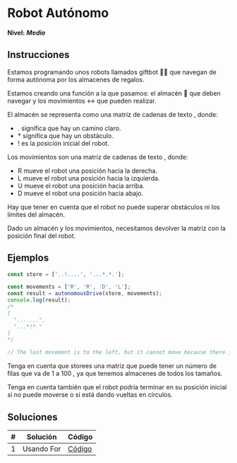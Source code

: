 # Robot Autónomo

**Nivel:** **_Medio_**

## Instrucciones

Estamos programando unos robots llamados giftbot 🤖🎁 que navegan de forma autónoma por los almacenes de regalos.

Estamos creando una función a la que pasamos: el almacén 🏬 que deben navegar y los movimientos ↔️ que pueden realizar.

El almacén se representa como una matriz de cadenas de texto , donde:

- . significa que hay un camino claro.
- \* significa que hay un obstáculo.
- ! es la posición inicial del robot.

Los movimientos son una matriz de cadenas de texto , donde:

- R mueve el robot una posición hacia la derecha.
- L mueve el robot una posición hacia la izquierda.
- U mueve el robot una posición hacia arriba.
- D mueve el robot una posición hacia abajo.

Hay que tener en cuenta que el robot no puede superar obstáculos ni los límites del almacén.

Dado un almacén y los movimientos, necesitamos devolver la matriz con la posición final del robot.

## Ejemplos

```js
const store = ['..!....', '...*.*.'];

const movements = ['R', 'R', 'D', 'L'];
const result = autonomousDrive(store, movements);
console.log(result);
/*
[
  ".......",
  "...*!*."
]
*/

// The last movement is to the left, but it cannot move because there is an obstacle.
```

Tenga en cuenta que storees una matriz que puede tener un número de filas que va de 1 a 100 , ya que tenemos almacenes de todos los tamaños.

Tenga en cuenta también que el robot podría terminar en su posición inicial si no puede moverse o si está dando vueltas en círculos.

## Soluciones

| #   | Solución   | Código                    |
| --- | ---------- | ------------------------- |
| 1   | Usando For | [Código](./solution01.js) |
